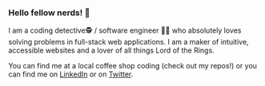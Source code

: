 ### Hello fellow nerds! 👋  

I am a coding detective🕵️‍ / software engineer 👩‍💻  who absolutely loves solving problems in full-stack web applications. I am a maker of intuitive, accessible websites and a lover of all things Lord of the Rings. 

You can find me at a local coffee shop coding (check out my repos!) or you can find me on <a target="_blank" href="https://www.linkedin.com/in/valentinaperic/">LinkedIn</a> or on <a target="_blank" href="https://twitter.com/valentinacodes">Twitter</a>. 
